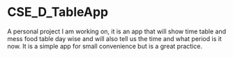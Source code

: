 # CSE_D_TableApp

A personal project I am working on, it is an app that will show time table and mess food table day wise and will also tell us the time and what period is it now.
It is a simple app for small convenience but is a great practice.
